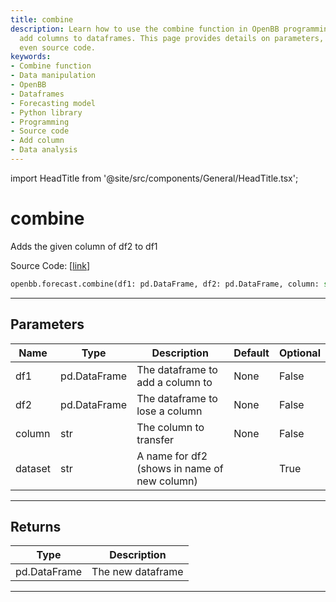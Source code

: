 ```yaml
---
title: combine
description: Learn how to use the combine function in OpenBB programming library to
  add columns to dataframes. This page provides details on parameters, returns, and
  even source code.
keywords:
- Combine function
- Data manipulation
- OpenBB
- Dataframes
- Forecasting model
- Python library
- Programming
- Source code
- Add column
- Data analysis
---
```


import HeadTitle from '@site/src/components/General/HeadTitle.tsx';

<HeadTitle title="combine - Forecast - Reference | OpenBB SDK Docs" />

# combine

Adds the given column of df2 to df1

Source Code: [[link](https://github.com/OpenBB-finance/OpenBBTerminal/tree/main/openbb_terminal/forecast/forecast_model.py#L409)]

```python
openbb.forecast.combine(df1: pd.DataFrame, df2: pd.DataFrame, column: str, dataset: str = "")
```

---

## Parameters

| Name | Type | Description | Default | Optional |
| ---- | ---- | ----------- | ------- | -------- |
| df1 | pd.DataFrame | The dataframe to add a column to | None | False |
| df2 | pd.DataFrame | The dataframe to lose a column | None | False |
| column | str | The column to transfer | None | False |
| dataset | str | A name for df2 (shows in name of new column) |  | True |


---

## Returns

| Type | Description |
| ---- | ----------- |
| pd.DataFrame | The new dataframe |
---
